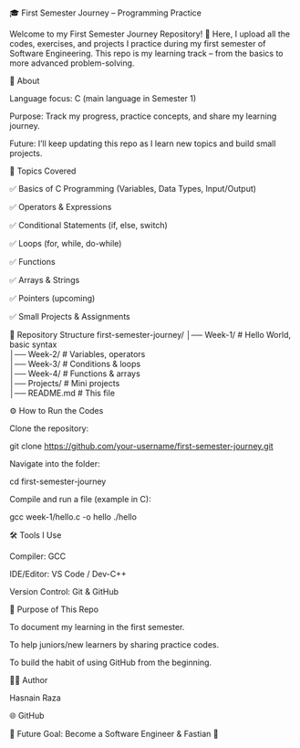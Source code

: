 🎓 First Semester Journey – Programming Practice

Welcome to my First Semester Journey Repository! 🚀
Here, I upload all the codes, exercises, and projects I practice during my first semester of Software Engineering.
This repo is my learning track – from the basics to more advanced problem-solving.

📘 About

Language focus: C (main language in Semester 1)

Purpose: Track my progress, practice concepts, and share my learning journey.

Future: I’ll keep updating this repo as I learn new topics and build small projects.

🚀 Topics Covered

✅ Basics of C Programming (Variables, Data Types, Input/Output)

✅ Operators & Expressions

✅ Conditional Statements (if, else, switch)

✅ Loops (for, while, do-while)

✅ Functions

✅ Arrays & Strings

✅ Pointers (upcoming)

✅ Small Projects & Assignments

📂 Repository Structure
first-semester-journey/
│── Week-1/         # Hello World, basic syntax  
│── Week-2/         # Variables, operators  
│── Week-3/         # Conditions & loops  
│── Week-4/         # Functions & arrays  
│── Projects/       # Mini projects  
│── README.md       # This file  

⚙️ How to Run the Codes

Clone the repository:

git clone https://github.com/your-username/first-semester-journey.git


Navigate into the folder:

cd first-semester-journey


Compile and run a file (example in C):

gcc week-1/hello.c -o hello
./hello

🛠️ Tools I Use

Compiler: GCC

IDE/Editor: VS Code / Dev-C++

Version Control: Git & GitHub

📖 Purpose of This Repo

To document my learning in the first semester.

To help juniors/new learners by sharing practice codes.

To build the habit of using GitHub from the beginning.

👨‍💻 Author

Hasnain Raza

🌐 GitHub

🎯 Future Goal: Become a Software Engineer & Fastian 🚀
